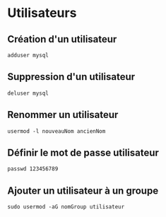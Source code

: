 # Utilisateurs

## Création  d'un utilisateur

```text
adduser mysql
```

## Suppression d'un utilisateur

```text
deluser mysql
```

## Renommer un utilisateur

```text
usermod -l nouveauNom ancienNom
```

## Définir le mot de passe utilisateur

```text
passwd 123456789
```

## Ajouter un utilisateur à un groupe

```text
sudo usermod -aG nomGroup utilisateur
```

